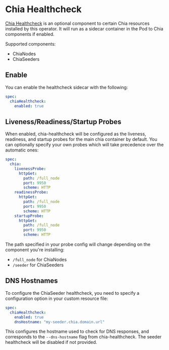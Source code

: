 # Chia Healthcheck

[Chia Healthcheck](https://github.com/Chia-Network/chia-healthcheck) is an optional component to certain Chia resources installed by this operator. It will run as a sidecar container in the Pod to Chia components if enabled.

Supported components:

- ChiaNodes
- ChiaSeeders

## Enable

You can enable the healthcheck sidecar with the following:

```yaml
spec:
  chiaHealthcheck:
    enabled: true
```

## Liveness/Readiness/Startup Probes

When enabled, chia-healthcheck will be configured as the liveness, readiness, and startup probes for the main chia container by default. You can optionally specify your own probes which will take precedence over the automatic ones:

```yaml
spec:
  chia:
    livenessProbe:
      httpGet:
        path: /full_node
        port: 9950
        scheme: HTTP
    readinessProbe:
      httpGet:
        path: /full_node
        port: 9950
        scheme: HTTP
    startupProbe:
      httpGet:
        path: /full_node
        port: 9950
        scheme: HTTP
```

The path specified in your probe config will change depending on the component you're installing:

* `/full_node` for ChiaNodes
* `/seeder` for ChiaSeeders

## DNS Hostnames

To configure the ChiaSeeder healthcheck, you need to specify a configuration option in your custom resource file:

```yaml
spec:
  chiaHealthcheck:
    enabled: true
    dnsHostname: "my-seeder.chia.domain.url"
```

This configures the hostname used to check for DNS responses, and corresponds to the `--dns-hostname` flag from chia-healthcheck. The seeder healthcheck will be disabled if not provided.
